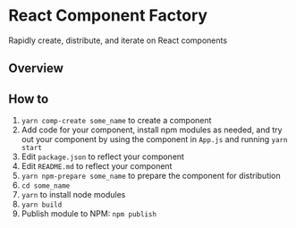 # React Component Factory

Rapidly create, distribute, and iterate on React components

## Overview

## How to

1. `yarn comp-create some_name` to create a component
2. Add code for your component, install npm modules as needed, and try out your component by using the component in `App.js` and running `yarn start`
3. Edit `package.json` to reflect your component
4. Edit `README.md` to reflect your component
5. `yarn npm-prepare some_name` to prepare the component for distribution
6. `cd some_name`
7. `yarn` to install node modules
8. `yarn build`
9. Publish module to NPM: `npm publish`

